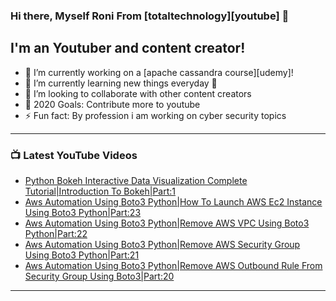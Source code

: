 ### Hi there, Myself Roni From [totaltechnology][youtube] 👋

## I'm an Youtuber and content creator!
- 🔭 I’m currently working on a [apache cassandra course][udemy]!
- 🌱 I’m currently learning new things everyday 🤣
- 👯 I’m looking to collaborate with other content creators
- 🥅 2020 Goals: Contribute more to youtube
- ⚡ Fun fact: By profession i am working on cyber security topics



---

### 📺 Latest YouTube Videos
<!-- YOUTUBE:START -->
- [Python Bokeh Interactive Data Visualization Complete Tutorial|Introduction To Bokeh|Part:1](https://www.youtube.com/watch?v=2lz85JGo3a8)
- [Aws Automation Using Boto3 Python|How To Launch AWS Ec2 Instance Using Boto3 Python|Part:23](https://www.youtube.com/watch?v=q_IC90H2Rbc)
- [Aws Automation Using Boto3 Python|Remove AWS VPC Using Boto3 Python|Part:22](https://www.youtube.com/watch?v=Nec2Do7_9Vw)
- [Aws Automation Using Boto3 Python|Remove AWS Security Group Using Boto3 Python|Part:21](https://www.youtube.com/watch?v=IPgJTXYlXQ8)
- [Aws Automation Using Boto3 Python|Remove AWS Outbound Rule From Security Group Using Boto3|Part:20](https://www.youtube.com/watch?v=3WiAAX8byTE)
<!-- YOUTUBE:END -->

---


